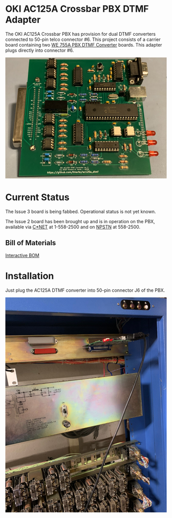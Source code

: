 # OKI AC125A Crossbar PBX DTMF Adapter

The OKI AC125A Crossbar PBX has provision for dual DTMF converters connected to 50-pin telco connector #6.  This project consists of a carrier board containing two [WE 755A PBX DTMF Converter](https://github.com/hharte/we755a_dtmf) boards.  This adapter plugs directly into connector #6.

![alt_text](https://raw.githubusercontent.com/hharte/ac125a_dtmf/master/photos/AC125A_DTMF_Iss2-Front.jpg "image_tooltip")


# Current Status

The Issue 3 board is being fabbed.  Operational status is not yet known.

The Issue 2 board has been brought up and is in operation on the PBX, available via [C*NET](https://www.ckts.info/) at 1-558-2500 and on [NPSTN](http://www.npstn.us/) at 558-2500.


## Bill of Materials

[Interactive BOM](https://html-preview.github.io/?url=https://github.com/hharte/ac125a_dtmf/blob/main/hardware/bom/ibom.html)


# Installation

Just plug the AC125A DTMF converter into 50-pin connector J6 of the PBX.

![alt_text](https://raw.githubusercontent.com/hharte/ac125a_dtmf/master/photos/AC125A_DTMF_Iss2-Installed.jpg "image_tooltip")
